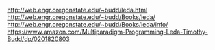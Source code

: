 
http://web.engr.oregonstate.edu/~budd/leda.html
http://web.engr.oregonstate.edu/~budd/Books/leda/
http://web.engr.oregonstate.edu/~budd/Books/leda/info/
https://www.amazon.com/Multiparadigm-Programming-Leda-Timothy-Budd/dp/0201820803
